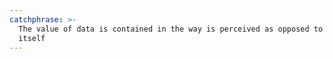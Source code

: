 ```yaml
---
catchphrase: >-
  The value of data is contained in the way is perceived as opposed to the data
  itself
---
```

